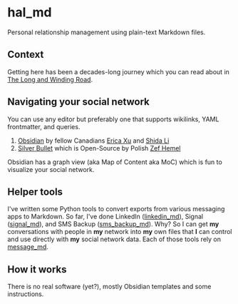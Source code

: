 # hal_md

Personal relationship management using plain-text Markdown files.

## Context

Getting here has been a decades-long journey which you can read about in [The Long and Winding Road](docs/journey.md).

## Navigating your social network

You can use any editor but preferably one that supports wikilinks, YAML frontmatter, and queries.

1. [Obsidian](https://obsidian.md/) by fellow Canadians [Erica Xu](https://github.com/ericaxu) and [Shida Li](https://github.com/lishid)
2. [Silver Bullet](https://github.com/silverbulletmd) which is Open-Source by Polish [Zef Hemel](https://github.com/zefhemel)

Obsidian has a graph view (aka Map of Content aka MoC) which is fun to visualize your social network.

## Helper tools

I've written some Python tools to convert exports from various messaging apps to Markdown. So far, I've done LinkedIn ([linkedin_md](https://github.com/thephm/linkedin_md)), Signal ([signal_md](https://github.com/thephm/signal_md)), and SMS Backup ([sms_backup_md](https://github.com/thephm/sms_backup_md)). Why? So I can get **my** conversations with people in **my** network into **my** own files that **I** can control and use directly with **my** social network data. Each of those tools rely on [message_md](https://github.com/thephm/message_md).

## How it works

There is no real software (yet?), mostly Obsidian templates and some instructions.
